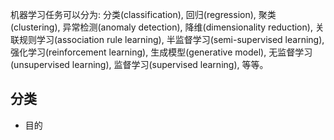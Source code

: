 机器学习任务可以分为: 分类(classification), 回归(regression), 聚类(clustering), 异常检测(anomaly detection), 降维(dimensionality reduction), 关联规则学习(association rule learning), 半监督学习(semi-supervised learning), 强化学习(reinforcement learning), 生成模型(generative model), 无监督学习(unsupervised learning), 监督学习(supervised learning), 等等。

## 分类

- 目的

